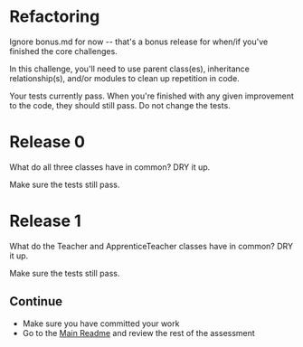 # Refactoring

Ignore bonus.md for now -- that's a bonus release for when/if you've finished the core challenges.

In this challenge, you'll need to use parent class(es), inheritance relationship(s), and/or modules to clean up repetition in code.

Your tests currently pass. When you're finished with any given improvement to the code, they should still pass. Do not change the tests.

# Release 0

What do all three classes have in common? DRY it up.

Make sure the tests still pass.

# Release 1

What do the Teacher and ApprenticeTeacher classes have in common? DRY it up.

Make sure the tests still pass.

## Continue
* Make sure you have committed your work
* Go to the [Main Readme](../README.md) and review the rest of the assessment
